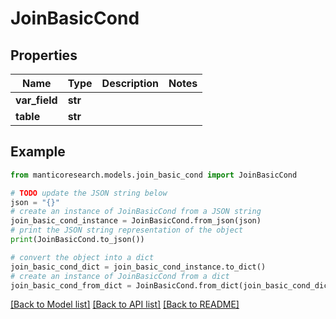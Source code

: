 # JoinBasicCond


## Properties

Name | Type | Description | Notes
------------ | ------------- | ------------- | -------------
**var_field** | **str** |  | 
**table** | **str** |  | 

## Example

```python
from manticoresearch.models.join_basic_cond import JoinBasicCond

# TODO update the JSON string below
json = "{}"
# create an instance of JoinBasicCond from a JSON string
join_basic_cond_instance = JoinBasicCond.from_json(json)
# print the JSON string representation of the object
print(JoinBasicCond.to_json())

# convert the object into a dict
join_basic_cond_dict = join_basic_cond_instance.to_dict()
# create an instance of JoinBasicCond from a dict
join_basic_cond_from_dict = JoinBasicCond.from_dict(join_basic_cond_dict)
```
[[Back to Model list]](../README.md#documentation-for-models) [[Back to API list]](../README.md#documentation-for-api-endpoints) [[Back to README]](../README.md)


